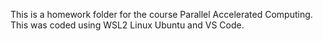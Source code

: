 This is a homework folder for the course Parallel Accelerated Computing.
This was coded using WSL2 Linux Ubuntu and VS Code.
